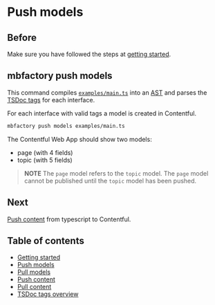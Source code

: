 # Push models

## Before

Make sure you have followed the steps at [getting
started](./getting-started.md).

## mbfactory push models

This command compiles [`examples/main.ts`](../examples/main.ts) into an
[AST](https://en.wikipedia.org/wiki/Abstract_syntax_tree) and parses the [TSDoc
tags](./tsdocs-tags-overview.md) for each interface.

For each interface with valid tags a model is created in Contentful.

```bash
mbfactory push models examples/main.ts
```

The Contentful Web App should show two models:

- page (with 4 fields)
- topic (with 5 fields)

> **NOTE** The `page` model refers to the `topic` model. The `page` model cannot
> be published until the `topic` model has been pushed.

## Next

[Push content](./push-content.md) from typescript to Contentful.

## Table of contents

- [Getting started](./getting-started.md)
- [Push models](./push-models.md)
- [Pull models](./pull-models.md)
- [Push content](./push-content.md)
- [Pull content](./pull-content.md)
- [TSDoc tags overview](./tsdocs-tags-overview.md)
